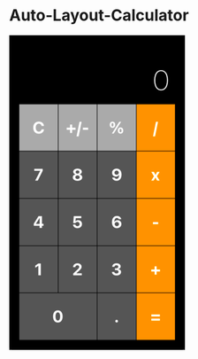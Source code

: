 # Auto-Layout-Calculator

![Image alt](https://github.com/shanidzeann/Screenshots/blob/main/AutoLayoutCalculator.png)

